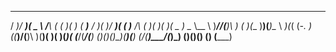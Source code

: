  ___  ___  ____   __    _  _  __    ____      ___  ____  ___  _  _       __    __  __  ____  _____ 
/ __)/ __)(  _ \ /__\  ( \( )(  )  ( ___)___ / __)(_  _)/ __)( \( )___  /__\  (  )(  )(_  _)(  _  )
\__ \\__ \ )___//(__)\  )  (  )(__  )__)(___)\__ \ _)(_( (_-. )  ((___)/(__)\  )(__)(   )(   )(_)( 
(___/(___/(__) (__)(__)(_)\_)(____)(____)    (___/(____)\___/(_)\_)   (__)(__)(______) (__) (_____)